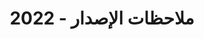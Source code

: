﻿---
title: ملاحظات الإصدار - 2022
type: docs
weight: 8
url: /ar/nodejs-java/release-notes/2022/
---
